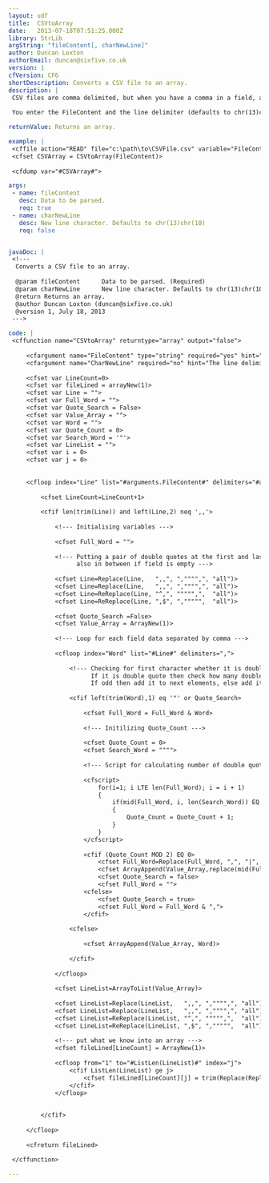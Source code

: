 ```yaml
---
layout: udf
title:  CSVtoArray
date:   2013-07-18T07:51:25.000Z
library: StrLib
argString: "fileContent[, charNewLine]"
author: Duncan Loxton
authorEmail: duncan@sixfive.co.uk
version: 1
cfVersion: CF6
shortDescription: Converts a CSV file to an array.
description: |
 CSV files are comma delimited, but when you have a comma in a field, and that field is quoted, then you have quotes in that field, things become messy. CSVtoArray is used parse a CSV file, one that is created via Excel for example with these characteristics, and return a array.
 
 You enter the FileContent and the line delimiter (defaults to chr(13)chr(10)) and it does the rest.

returnValue: Returns an array.

example: |
 <cffile action="READ" file="c:\path\to\CSVFile.csv" variable="FileContent">
 <cfset CSVArray = CSVtoArray(FileContent)>
 
 <cfdump var="#CSVArray#">

args:
 - name: fileContent
   desc: Data to be parsed.
   req: true
 - name: charNewLine
   desc: New line character. Defaults to chr(13)chr(10)
   req: false


javaDoc: |
 <!---
  Converts a CSV file to an array.
  
  @param fileContent      Data to be parsed. (Required)
  @param charNewLine      New line character. Defaults to chr(13)chr(10) (Optional)
  @return Returns an array. 
  @author Duncan Loxton (duncan@sixfive.co.uk) 
  @version 1, July 18, 2013 
 --->

code: |
 <cffunction name="CSVtoArray" returntype="array" output="false">
 
     <cfargument name="FileContent" type="string" required="yes" hint="The contents of a CSV file"/>
     <cfargument name="CharNewLine" required="no" hint="The line delimiter" default="#chr(13)##chr(10)#"/>
 
     <cfset var LineCount=0>
     <cfset var fileLined = arrayNew(1)>
     <cfset var Line = "">
     <cfset var Full_Word = "">
     <cfset var Quote_Search = False>
     <cfset var Value_Array = "">
     <cfset var Word = "">
     <cfset var Quote_Count = 0>
     <cfset var Search_Word = '"'>
     <cfset var LineList = "">
     <cfset var i = 0>
     <cfset var j = 0>
 
 
     <cfloop index="Line" list="#arguments.FileContent#" delimiters="#arguments.CharNewLine#">
 
         <cfset LineCount=LineCount+1>
 
         <cfif len(trim(Line)) and left(Line,2) neq ',,'>
 
             <!--- Initialising variables --->
 
             <cfset Full_Word = "">
 
             <!--- Putting a pair of double quotes at the first and last position if there is no data
                   also in between if field is empty --->
 
             <cfset Line=Replace(Line,   ",,", ","""",", "all")>
             <cfset Line=Replace(Line,   ",,", ","""",", "all")>
             <cfset Line=ReReplace(Line, "^,", """"",",  "all")>
             <cfset Line=ReReplace(Line, ",$", ",""""",  "all")>
 
             <cfset Quote_Search =False>
             <cfset Value_Array = ArrayNew(1)>
 
             <!--- Loop for each field data separated by comma --->
 
             <cfloop index="Word" list="#Line#" delimiters=",">
 
                 <!--- Checking for first character whether it is double quote or not.
                       If it is double quote then check how many double quotes are in this word.
                       If odd then add it to next elements, else add it to array --->
 
                 <cfif left(trim(Word),1) eq '"' or Quote_Search>
 
                     <cfset Full_Word = Full_Word & Word>
 
                     <!--- Initilizing Quote_Count --->
 
                     <cfset Quote_Count = 0>
                     <cfset Search_Word = """">
 
                     <!--- Script for calculating number of double quote in Full_Word variable--->
 
                     <cfscript>
                         for(i=1; i LTE len(Full_Word); i = i + 1)
                         {
                             if(mid(Full_Word, i, len(Search_Word)) EQ Search_Word)
                             {
                                 Quote_Count = Quote_Count + 1;
                             }
                         }
                     </cfscript>
 
                     <cfif (Quote_Count MOD 2) EQ 0>
                         <cfset Full_Word=Replace(Full_Word, ",", "|", "all")>
                         <cfset ArrayAppend(Value_Array,replace(mid(Full_Word,2,len(Full_Word) - 2),"""""","""","all"))>
                         <cfset Quote_Search = false>
                         <cfset Full_Word = "">
                     <cfelse>
                         <cfset Quote_Search = true>
                         <cfset Full_Word = Full_Word & ",">
                     </cfif>
 
                 <cfelse>
 
                     <cfset ArrayAppend(Value_Array, Word)>
 
                 </cfif>
 
             </cfloop>
 
             <cfset LineList=ArrayToList(Value_Array)>
 
             <cfset LineList=Replace(LineList,   ",,", ","""",", "all")>
             <cfset LineList=Replace(LineList,   ",,", ","""",", "all")>
             <cfset LineList=ReReplace(LineList, "^,", """"",",  "all")>
             <cfset LineList=ReReplace(LineList, ",$", ",""""",  "all")>
 
             <!--- put what we know into an array --->
             <cfset fileLined[LineCount] = ArrayNew(1)>
 
             <cfloop from="1" to="#ListLen(LineList)#" index="j">
                 <cfif ListLen(LineList) ge j>
                     <cfset fileLined[LineCount][j] = trim(Replace(Replace(ListGetAt(LineList,j), '""', ''), '|', ',', 'all'))>
                 </cfif>
             </cfloop>
 
 
         </cfif>
 
     </cfloop>
 
     <cfreturn fileLined>
 
 </cffunction>

---
```


